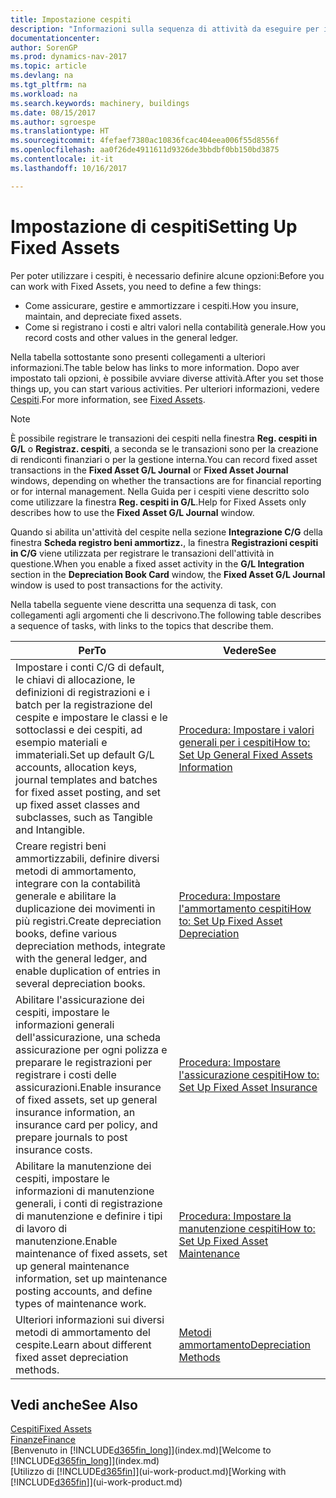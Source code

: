 ```yaml
---
title: Impostazione cespiti
description: "Informazioni sulla sequenza di attività da eseguire per impostare i cespiti, ad esempio macchinari o edifici."
documentationcenter: 
author: SorenGP
ms.prod: dynamics-nav-2017
ms.topic: article
ms.devlang: na
ms.tgt_pltfrm: na
ms.workload: na
ms.search.keywords: machinery, buildings
ms.date: 08/15/2017
ms.author: sgroespe
ms.translationtype: HT
ms.sourcegitcommit: 4fefaef7380ac10836fcac404eea006f55d8556f
ms.openlocfilehash: aa0f26de4911611d9326de3bbdbf0bb150bd3875
ms.contentlocale: it-it
ms.lasthandoff: 10/16/2017

---
```

# <a name="setting-up-fixed-assets"></a><span data-ttu-id="8cc27-103">Impostazione di cespiti</span><span class="sxs-lookup"><span data-stu-id="8cc27-103">Setting Up Fixed Assets</span></span>
<span data-ttu-id="8cc27-104">Per poter utilizzare i cespiti, è necessario definire alcune opzioni:</span><span class="sxs-lookup"><span data-stu-id="8cc27-104">Before you can work with Fixed Assets, you need to define a few things:</span></span>  

* <span data-ttu-id="8cc27-105">Come assicurare, gestire e ammortizzare i cespiti.</span><span class="sxs-lookup"><span data-stu-id="8cc27-105">How you insure, maintain, and depreciate fixed assets.</span></span>  
* <span data-ttu-id="8cc27-106">Come si registrano i costi e altri valori nella contabilità generale.</span><span class="sxs-lookup"><span data-stu-id="8cc27-106">How you record costs and other values in the general ledger.</span></span>  

<span data-ttu-id="8cc27-107">Nella tabella sottostante sono presenti collegamenti a ulteriori informazioni.</span><span class="sxs-lookup"><span data-stu-id="8cc27-107">The table below has links to more information.</span></span> <span data-ttu-id="8cc27-108">Dopo aver impostato tali opzioni, è possibile avviare diverse attività.</span><span class="sxs-lookup"><span data-stu-id="8cc27-108">After you set those things up, you can start various activities.</span></span> <span data-ttu-id="8cc27-109">Per ulteriori informazioni, vedere [Cespiti](fa-manage.md).</span><span class="sxs-lookup"><span data-stu-id="8cc27-109">For more information, see [Fixed Assets](fa-manage.md).</span></span>  

> [!NOTE]  
>   <span data-ttu-id="8cc27-110">È possibile registrare le transazioni dei cespiti nella finestra **Reg. cespiti in G/L** o **Registraz. cespiti**, a seconda se le transazioni sono per la creazione di rendiconti finanziari o per la gestione interna.</span><span class="sxs-lookup"><span data-stu-id="8cc27-110">You can record fixed asset transactions in the **Fixed Asset G/L Journal** or **Fixed Asset Journal** windows, depending on whether the transactions are for financial reporting or for internal management.</span></span> <span data-ttu-id="8cc27-111">Nella Guida per i cespiti viene descritto solo come utilizzare la finestra **Reg. cespiti in G/L**.</span><span class="sxs-lookup"><span data-stu-id="8cc27-111">Help for Fixed Assets only describes how to use the **Fixed Asset G/L Journal** window.</span></span>  

<span data-ttu-id="8cc27-112">Quando si abilita un'attività del cespite nella sezione **Integrazione C/G** della finestra **Scheda registro beni ammortizz.**, la finestra **Registrazioni cespiti in C/G** viene utilizzata per registrare le transazioni dell'attività in questione.</span><span class="sxs-lookup"><span data-stu-id="8cc27-112">When you enable a fixed asset activity in the **G/L Integration** section in the **Depreciation Book Card** window, the **Fixed Asset G/L Journal** window is used to post transactions for the activity.</span></span>

<span data-ttu-id="8cc27-113">Nella tabella seguente viene descritta una sequenza di task, con collegamenti agli argomenti che li descrivono.</span><span class="sxs-lookup"><span data-stu-id="8cc27-113">The following table describes a sequence of tasks, with links to the topics that describe them.</span></span>  

| <span data-ttu-id="8cc27-114">Per</span><span class="sxs-lookup"><span data-stu-id="8cc27-114">To</span></span> | <span data-ttu-id="8cc27-115">Vedere</span><span class="sxs-lookup"><span data-stu-id="8cc27-115">See</span></span> |
| --- | --- |
| <span data-ttu-id="8cc27-116">Impostare i conti C/G di default, le chiavi di allocazione, le definizioni di registrazioni e i batch per la registrazione del cespite e impostare le classi e le sottoclassi e dei cespiti, ad esempio materiali e immateriali.</span><span class="sxs-lookup"><span data-stu-id="8cc27-116">Set up default G/L accounts, allocation keys, journal templates and batches for fixed asset posting, and set up fixed asset classes and subclasses, such as Tangible and Intangible.</span></span> |[<span data-ttu-id="8cc27-117">Procedura: Impostare i valori generali per i cespiti</span><span class="sxs-lookup"><span data-stu-id="8cc27-117">How to: Set Up General Fixed Assets Information</span></span>](fa-how-setup-general.md) |
| <span data-ttu-id="8cc27-118">Creare registri beni ammortizzabili, definire diversi metodi di ammortamento, integrare con la contabilità generale e abilitare la duplicazione dei movimenti in più registri.</span><span class="sxs-lookup"><span data-stu-id="8cc27-118">Create depreciation books, define various depreciation methods, integrate with the general ledger, and enable duplication of entries in several depreciation books.</span></span> |[<span data-ttu-id="8cc27-119">Procedura: Impostare l'ammortamento cespiti</span><span class="sxs-lookup"><span data-stu-id="8cc27-119">How to: Set Up Fixed Asset Depreciation</span></span>](fa-how-setup-depreciation.md) |
| <span data-ttu-id="8cc27-120">Abilitare l'assicurazione dei cespiti, impostare le informazioni generali dell'assicurazione, una scheda assicurazione per ogni polizza e preparare le registrazioni per registrare i costi delle assicurazioni.</span><span class="sxs-lookup"><span data-stu-id="8cc27-120">Enable insurance of fixed assets, set up general insurance information, an insurance card per policy, and prepare journals to post insurance costs.</span></span> |[<span data-ttu-id="8cc27-121">Procedura: Impostare l'assicurazione cespiti</span><span class="sxs-lookup"><span data-stu-id="8cc27-121">How to: Set Up Fixed Asset Insurance</span></span>](fa-how-setup-insurance.md) |
| <span data-ttu-id="8cc27-122">Abilitare la manutenzione dei cespiti, impostare le informazioni di manutenzione generali, i conti di registrazione di manutenzione e definire i tipi di lavoro di manutenzione.</span><span class="sxs-lookup"><span data-stu-id="8cc27-122">Enable maintenance of fixed assets, set up general maintenance information, set up maintenance posting accounts, and define types of maintenance work.</span></span> |[<span data-ttu-id="8cc27-123">Procedura: Impostare la manutenzione cespiti</span><span class="sxs-lookup"><span data-stu-id="8cc27-123">How to: Set Up Fixed Asset Maintenance</span></span>](fa-how-setup-maintenance.md) |
| <span data-ttu-id="8cc27-124">Ulteriori informazioni sui diversi metodi di ammortamento del cespite.</span><span class="sxs-lookup"><span data-stu-id="8cc27-124">Learn about different fixed asset depreciation methods.</span></span> |[<span data-ttu-id="8cc27-125">Metodi ammortamento</span><span class="sxs-lookup"><span data-stu-id="8cc27-125">Depreciation Methods</span></span>](fa-depreciation-methods.md) |

## <a name="see-also"></a><span data-ttu-id="8cc27-126">Vedi anche</span><span class="sxs-lookup"><span data-stu-id="8cc27-126">See Also</span></span>
[<span data-ttu-id="8cc27-127">Cespiti</span><span class="sxs-lookup"><span data-stu-id="8cc27-127">Fixed Assets</span></span>](fa-manage.md)  
[<span data-ttu-id="8cc27-128">Finanze</span><span class="sxs-lookup"><span data-stu-id="8cc27-128">Finance</span></span>](finance.md)  
<span data-ttu-id="8cc27-129">[Benvenuto in [!INCLUDE[d365fin_long](includes/d365fin_long_md.md)]](index.md)</span><span class="sxs-lookup"><span data-stu-id="8cc27-129">[Welcome to [!INCLUDE[d365fin_long](includes/d365fin_long_md.md)]](index.md)</span></span>  
<span data-ttu-id="8cc27-130">[Utilizzo di [!INCLUDE[d365fin](includes/d365fin_md.md)]](ui-work-product.md)</span><span class="sxs-lookup"><span data-stu-id="8cc27-130">[Working with [!INCLUDE[d365fin](includes/d365fin_md.md)]](ui-work-product.md)</span></span>

